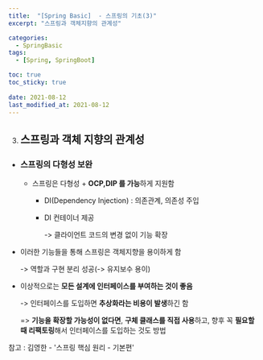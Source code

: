 ```yaml
---
title:  "[Spring Basic]  - 스프링의 기초(3)"
excerpt: "스프링과 객체지향의 관계성"

categories:
  - SpringBasic
tags:
  - [Spring, SpringBoot]

toc: true
toc_sticky: true
 
date: 2021-08-12
last_modified_at: 2021-08-12
---
```


3. ## 스프링과 객체 지향의 관계성

- ### 스프링의 다형성 보완

  - 스프링은 다형성 + **OCP,DIP 를 가능**하게 지원함

    - DI(Dependency Injection) : 의존관계, 의존성 주입

    - DI 컨테이너 제공

      -> 클라이언트 코드의 변경 없이 기능 확장

      

- 이러한 기능들을 통해 스프링은 객체지향을 용이하게 함

  -> 역할과 구현 분리 성공(-> 유지보수 용이)

  

- 이상적으로는 **모든 설계에 인터페이스를 부여하는 것이 좋음**

  -> 인터페이스를 도입하면 **추상화라는 비용이 발생**하긴 함

  => **기능을 확장할 가능성이 없다면**, **구체 클래스를 직접 사용**하고, 향후 꼭 **필요할 때 리팩토링**해서 인터페이스를 도입하는 것도 방법

참고 : 김영한 - '스프링 핵심 원리 - 기본편'